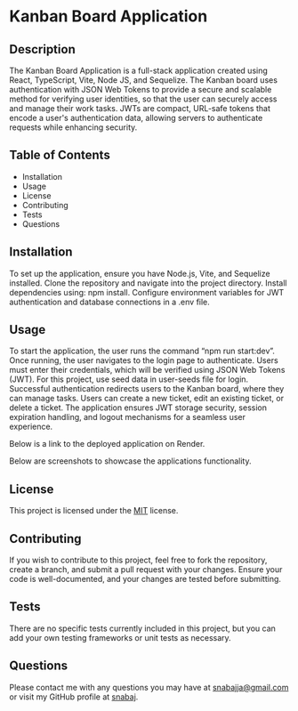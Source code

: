 # Kanban Board Application

## Description

 The Kanban Board Application is a full-stack application created using React, TypeScript, Vite, Node JS, and Sequelize. The Kanban board uses authentication with JSON Web Tokens to provide a secure and scalable method for verifying user identities, so that the user can securely access and manage their work tasks. JWTs are compact, URL-safe tokens that encode a user's authentication data, allowing servers to authenticate requests while enhancing security.

## Table of Contents

- Installation
- Usage
- License
- Contributing
- Tests
- Questions

## Installation

To set up the application, ensure you have Node.js, Vite, and Sequelize installed. Clone the repository and navigate into the project directory. Install dependencies using: npm install.
Configure environment variables for JWT authentication and database connections in a .env file.

## Usage

To start the application, the user runs the command “npm run start:dev”. Once running, the user navigates to the login page to authenticate. Users must enter their credentials, which will be verified using JSON Web Tokens (JWT). For this project, use seed data in user-seeds file for login. Successful authentication redirects users to the Kanban board, where they can manage tasks. Users can create a new ticket, edit an existing ticket, or delete a ticket. The application ensures JWT storage security, session expiration handling, and logout mechanisms for a seamless user experience.

Below is a link to the deployed application on Render.

Below are screenshots to showcase the applications functionality.

## License

This project is licensed under the [MIT](https://opensource.org/licenses/MIT) license.

## Contributing

If you wish to contribute to this project, feel free to fork the repository, create a branch, and submit a pull request with your changes. Ensure your code is well-documented, and your changes are tested before submitting.

## Tests

There are no specific tests currently included in this project, but you can add your own testing frameworks or unit tests as necessary.

## Questions

Please contact me with any questions you may have at [snabajja@gmail.com](mailto:snabajja@gmail.com) or visit my GitHub profile at [snabaj](https://github.com/snabaj).

